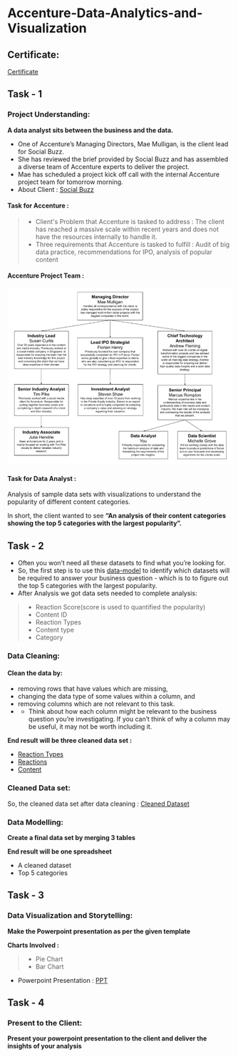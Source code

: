 # Accenture-Data-Analytics-and-Visualization
## Certificate:
[Certificate](https://github.com/Sinhaaz/Accenture-Data-Analytics-and-Visualization-Virtual-Internship/blob/main/Accenture%20North%20America_Data%20Analytics_completion_certificate.pdf)

## Task - 1
### Project Understanding:
**A data analyst sits between the business and the data.**

 - One of Accenture’s Managing Directors, Mae Mulligan, is the client lead for Social Buzz.
 - She has reviewed the brief provided by Social Buzz and has assembled a diverse team of Accenture experts to deliver the project.
 - Mae has scheduled a project kick off call with the internal Accenture project team for tomorrow morning.
 - About Client : [Social Buzz](https://github.com/rsturka/Accenture-Data-Analytics-and-Visualization/blob/main/Description/Data_Analytics%20Client%20Brief.pdf)

#### Task for Accenture : 

 >- Client's Problem that Accenture is tasked to address : The client has reached a massive scale within recent years and does not have the resources internally to handle it.
 >- Three requirements that Accenture is tasked to fulfill : Audit of big data practice, recommendations for IPO, analysis of popular content
 
 #### Accenture Project Team :
 <img src = "Description/Project Team.png">
 
 #### Task for Data Analyst :
Analysis of sample data sets with visualizations to understand the popularity of different content categories.

In short, the client wanted to see **“An analysis of their content categories showing the top 5 categories with the largest popularity”.** 

## Task - 2
 - Often you won’t need all these datasets to find what you’re looking for.
 - So, the first step is to use this [data-model](https://github.com/rsturka/Accenture-Data-Analytics-and-Visualization/blob/main/Description/Data%20model.pdf) to identify which datasets will be required to answer your business question - which is to to figure out the top 5 categories with the largest popularity.
 - After Analysis we got data sets needed to complete analysis:
 >- Reaction Score(score is used to quantified the popularity)
 >- Content ID
 >- Reaction Types
 >- Content type
 >- Category
 
### Data Cleaning:
#### Clean the data by:
 - removing rows that have values which are missing,
 - changing the data type of some values within a column, and
 - removing columns which are not relevant to this task.
 - - Think about how each column might be relevant to the business question you’re investigating. If you can’t think of why a column may be useful, it may not be worth including it.

**End result will be three cleaned data set :**
 - [Reaction Types](https://github.com/rsturka/Accenture-Data-Analytics-and-Visualization/blob/main/DataSets/ReactionTypes.csv)
 - [Reactions](https://github.com/rsturka/Accenture-Data-Analytics-and-Visualization/blob/main/DataSets/Reactions.csv)
 - [Content](https://github.com/rsturka/Accenture-Data-Analytics-and-Visualization/blob/main/DataSets/Content.csv)


 ### Cleaned Data set:
 So, the cleaned data set after data cleaning : [Cleaned Dataset](https://github.com/Sinhaaz/Accenture-Data-Analytics-and-Visualization-Virtual-Internship/blob/main/Cleaned%20Dataset.xlsx)
 

### Data Modelling:

**Create a final data set by merging 3 tables**

**End result will be one spreadsheet**
 - A cleaned dataset
 - Top 5 categories
 
 ## Task - 3
 ### Data Visualization and Storytelling:
 **Make the Powerpoint presentation as per the given template**
 
 **Charts Involved :**
  >- Pie Chart
  >- Bar Chart
  
 - Powerpoint Presentation : [PPT](https://github.com/Sinhaaz/Accenture-Data-Analytics-and-Visualization-Virtual-Internship/blob/main/PowerPoint%20presentation.pptx)
 
 ## Task - 4
 ### Present to the Client:
 **Present your powerpoint presentation to the client and deliver the insights of your analysis** 
 
